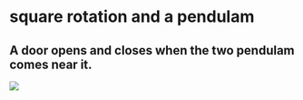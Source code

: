 # square rotation and a pendulam
## A door opens and closes when the two pendulam comes near it.
<img src = "https://github.com/Jael-Lois/square_rotation_and_a_pendulam/blob/main/square%20rotation%20pendulam.png">
